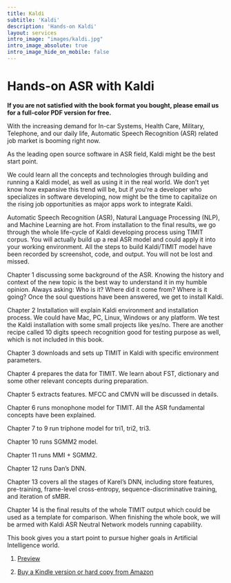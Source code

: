 ```yaml
---
title: Kaldi
subtitle: 'Kaldi'
description: 'Hands-on Kaldi'
layout: services
intro_image: "images/kaldi.jpg"
intro_image_absolute: true
intro_image_hide_on_mobile: false
---
```


# Hands-on ASR with Kaldi


<B>If you are not satisfied with the book format you bought, please email us for a full-color PDF version for free. </B>

With the increasing demand for In-car Systems, Health Care, Military, Telephone, and our daily life, Automatic Speech Recognition (ASR) related job market is booming right now. 

As the leading open source software in ASR field, Kaldi might be the best start point. 

We could learn all the concepts and technologies through building and running a Kaldi model, as well as using it in the real world. We don’t yet know how expansive this trend will be, but if you’re a developer who specializes in software developing, now might be the time to capitalize on the rising job opportunities as major apps work to integrate Kaldi. 

Automatic Speech Recognition (ASR), Natural Language Processing (NLP), and Machine Learning are hot. From installation to the final results, we go through the whole life-cycle of Kaldi developing process using TIMIT corpus. You will actually build up a real ASR model and could apply it into your working environment. All the steps to build Kaldi/TIMIT model have been recorded by screenshot, code, and output. You will not be lost and missed. 

Chapter 1 discussing some background of the ASR. Knowing the history and context of the new topic is the best way to understand it in my humble opinion. Always asking: Who is it? Where did it come from? Where is it going? Once the soul questions have been answered, we get to install Kaldi. 

Chapter 2 Installation will explain Kaldi environment and installation process. We could have Mac, PC, Linux, Windows or any platform. We test the Kaldi installation with some small projects like yes/no. There are another recipe called 10 digits speech recognition good for testing purpose as well, which is not included in this book. 

Chapter 3 downloads and sets up TIMIT in Kaldi with specific environment parameters. 

Chapter 4 prepares the data for TIMIT. We learn about FST, dictionary and some other relevant concepts during preparation. 

Chapter 5 extracts features. MFCC and CMVN will be discussed in details.

Chapter 6 runs monophone model for TIMIT. All the ASR fundamental concepts have been explained. 

Chapter 7 to 9 run triphone model for tri1, tri2, tri3. 

Chapter 10 runs SGMM2 model. 

Chapter 11 runs MMI + SGMM2.

Chapter 12 runs Dan’s DNN.

Chapter 13 covers all the stages of Karel’s DNN, including store features, pre-training, frame-level cross-entropy, sequence-discriminative training, and iteration of sMBR.

Chapter 14 is the final results of the whole TIMIT output which could be used as a template for comparison. When finishing the whole book, we will be armed with Kaldi ASR Neutral Network models running capability. 

This book gives you a start point to pursue higher goals in Artificial Intelligence world.

1. <a href="https://www.amazon.ca/reader/B08P79K6Q1/ref=rdr_sb_li_hist_1&state=01111" target="_blank">Preview</a>

3. <a href="https://www.amazon.ca/reader/B08P79K6Q1/ref=rdr_sb_li_hist_1&state=01111" target="_blank">Buy a Kindle version or hard copy from Amazon</a>